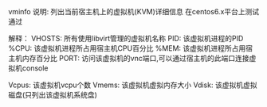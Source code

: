vminfo
说明:
列出当前宿主机上的虚拟机(KVM)详细信息
在centos6.x平台上测试通过

解释：
VHOSTS: 所有使用libvirt管理的虚拟机名称
PID: 该虚拟机进程的PID
%CPU: 该虚拟机进程所占用宿主机CPU百分比
%MEM: 该虚拟机进程所占用宿主机内存百分比
PORT: 访问该虚拟机的vnc端口,可以通过宿主机的此端口连接虚拟机console

Vcpus: 该虚拟机vcpu个数
Vmems: 该虚拟机虚拟内存大小
Vdisk: 该虚拟机虚拟磁盘(只列出该虚拟机系统盘)
